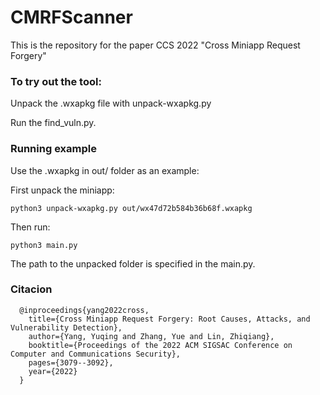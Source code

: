 # CMRFScanner
This is the repository for the paper CCS 2022 "Cross Miniapp Request Forgery"

### To try out the tool:

Unpack the .wxapkg file with unpack-wxapkg.py

Run the find_vuln.py.

### Running example

Use the .wxapkg in out/ folder as an example:

First unpack the miniapp:

`python3 unpack-wxapkg.py out/wx47d72b584b36b68f.wxapkg`

Then run:

`python3 main.py`

The path to the unpacked folder is specified in the main.py.

### Citacion
```
  @inproceedings{yang2022cross,
    title={Cross Miniapp Request Forgery: Root Causes, Attacks, and Vulnerability Detection},
    author={Yang, Yuqing and Zhang, Yue and Lin, Zhiqiang},
    booktitle={Proceedings of the 2022 ACM SIGSAC Conference on Computer and Communications Security},
    pages={3079--3092},
    year={2022}
  }
```